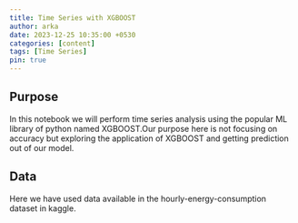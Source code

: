 ```yaml
---
title: Time Series with XGBOOST
author: arka
date: 2023-12-25 10:35:00 +0530
categories: [content]
tags: [Time Series]
pin: true
---
```



## Purpose
In this notebook we will perform time series analysis using the popular ML library of python named XGBOOST.Our purpose here is not focusing on accuracy but exploring the application of XGBOOST and getting prediction out of our model.


## Data
Here we have used data available in the hourly-energy-consumption dataset in kaggle.

